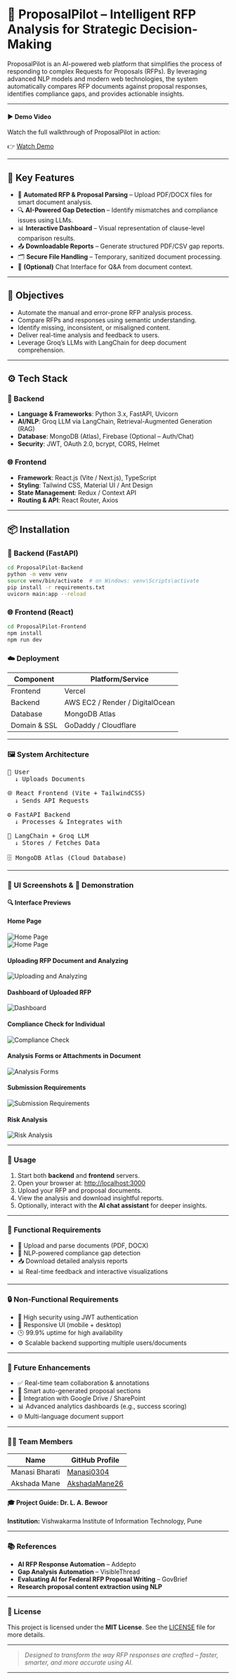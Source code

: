 # 📄 ProposalPilot – Intelligent RFP Analysis for Strategic Decision-Making

ProposalPilot is an AI-powered web platform that simplifies the process of responding to complex Requests for Proposals (RFPs). By leveraging advanced NLP models and modern web technologies, the system automatically compares RFP documents against proposal responses, identifies compliance gaps, and provides actionable insights.

---
#### ▶️ Demo Video

Watch the full walkthrough of ProposalPilot in action:

👉 [Watch Demo](https://drive.google.com/file/d/1sKN1JcpVq-OmuQ_Kuzt8G7I4Rw9P2r0j/view?usp=sharing)

---

## 🧠 Key Features

- 🧾 **Automated RFP & Proposal Parsing** – Upload PDF/DOCX files for smart document analysis.
- 🔍 **AI-Powered Gap Detection** – Identify mismatches and compliance issues using LLMs.
- 📊 **Interactive Dashboard** – Visual representation of clause-level comparison results.
- 📤 **Downloadable Reports** – Generate structured PDF/CSV gap reports.
- 🗂 **Secure File Handling** – Temporary, sanitized document processing.
- 💬 **(Optional)** Chat Interface for Q&A from document context.

---

## 🎯 Objectives

- Automate the manual and error-prone RFP analysis process.
- Compare RFPs and responses using semantic understanding.
- Identify missing, inconsistent, or misaligned content.
- Deliver real-time analysis and feedback to users.
- Leverage Groq’s LLMs with LangChain for deep document comprehension.

---

## ⚙️ Tech Stack

### 🔐 Backend
- **Language & Frameworks**: Python 3.x, FastAPI, Uvicorn
- **AI/NLP**: Groq LLM via LangChain, Retrieval-Augmented Generation (RAG)
- **Database**: MongoDB (Atlas), Firebase (Optional – Auth/Chat)
- **Security**: JWT, OAuth 2.0, bcrypt, CORS, Helmet

### 🌐 Frontend
- **Framework**: React.js (Vite / Next.js), TypeScript
- **Styling**: Tailwind CSS, Material UI / Ant Design
- **State Management**: Redux / Context API
- **Routing & API**: React Router, Axios

---

## 📦 Installation

### 🔧 Backend (FastAPI)
```bash
cd ProposalPilot-Backend
python -m venv venv
source venv/bin/activate  # on Windows: venv\Scripts\activate
pip install -r requirements.txt
uvicorn main:app --reload
```

### 🌐 Frontend (React)
```bash
cd ProposalPilot-Frontend
npm install
npm run dev
```

### ☁️ Deployment

| Component     | Platform/Service               |
|---------------|-------------------------------|
| Frontend      | Vercel                        |
| Backend       | AWS EC2 / Render / DigitalOcean |
| Database      | MongoDB Atlas                 |
| Domain & SSL  | GoDaddy / Cloudflare          |

---

### 🖼️ System Architecture

<pre>
👤 User
  ↓ Uploads Documents
   
🌐 React Frontend (Vite + TailwindCSS)
  ↓ Sends API Requests
   
⚙️ FastAPI Backend
  ↓ Processes & Integrates with
   
🧠 LangChain + Groq LLM
  ↓ Stores / Fetches Data
   
🗄️ MongoDB Atlas (Cloud Database)
</pre>

---
### 📸 UI Screenshots & 🎥 Demonstration

#### 🔍 Interface Previews

#### Home Page  
![Home Page](ProposalPilot-Frontend/assets/HomePage1.png)  
![Home Page](ProposalPilot-Frontend/assets/HomePage2.png)

#### Uploading RFP Document and Analyzing  
![Uploading and Analyzing](ProposalPilot-Frontend/assets/Upload_RFP.png)

#### Dashboard of Uploaded RFP  
![Dashboard](ProposalPilot-Frontend/assets/Dashboard.png)

#### Compliance Check for Individual  
![Compliance Check](ProposalPilot-Frontend/assets/Compliance.png)

#### Analysis Forms or Attachments in Document  
![Analysis Forms](ProposalPilot-Frontend/assets/AnalysisForms.png)

#### Submission Requirements  
![Submission Requirements](ProposalPilot-Frontend/assets/Submission.png)

#### Risk Analysis  
![Risk Analysis](ProposalPilot-Frontend/assets/Risk.png)


---

### 🚀 Usage

1. Start both **backend** and **frontend** servers.
2. Open your browser at: [http://localhost:3000](http://localhost:3000)
3. Upload your RFP and proposal documents.
4. View the analysis and download insightful reports.
5. Optionally, interact with the **AI chat assistant** for deeper insights.

---

### 📌 Functional Requirements

- 📄 Upload and parse documents (PDF, DOCX)
- 🧠 NLP-powered compliance gap detection
- 📥 Download detailed analysis reports
- 📊 Real-time feedback and interactive visualizations

---

### 🔒 Non-Functional Requirements

- 🔐 High security using JWT authentication
- 📱 Responsive UI (mobile + desktop)
- 🕒 99.9% uptime for high availability
- ⚙️ Scalable backend supporting multiple users/documents

---

### 🧭 Future Enhancements

- ✅ Real-time team collaboration & annotations
- 🤖 Smart auto-generated proposal sections
- 📁 Integration with Google Drive / SharePoint
- 📊 Advanced analytics dashboards (e.g., success scoring)
- 🌐 Multi-language document support

---

### 👩‍💻 Team Members

| Name            | GitHub Profile                          |
|------------------|-----------------------------------------|
| Manasi Bharati   | [Manasi0304](https://github.com/Manasi0304) |
| Akshada Mane     | [AkshadaMane26](https://github.com/AkshadaMane26) |

#### 🎓 Project Guide: Dr. L. A. Bewoor  
**Institution:** Vishwakarma Institute of Information Technology, Pune

---

### 📚 References

- **AI RFP Response Automation** – Addepto  
- **Gap Analysis Automation** – VisibleThread  
- **Evaluating AI for Federal RFP Proposal Writing** – GovBrief  
- **Research proposal content extraction using NLP**

---

### 📄 License

This project is licensed under the **MIT License**. See the [LICENSE](./LICENSE) file for more details.

---

> _Designed to transform the way RFP responses are crafted – faster, smarter, and more accurate using AI._


---


